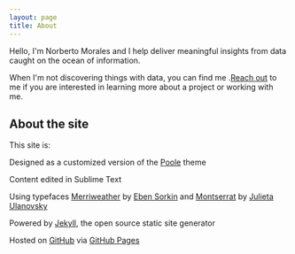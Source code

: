```yaml
---
layout: page
title: About
---
```


Hello, I'm Norberto Morales and I help deliver meaningful insights from data caught on the ocean of information. 

When I'm not discovering things with data, you can find me       .[Reach out](http://www.norbertormorales.com/contact/) to me if you are interested in learning more about a project or working with me.

## About the site

This site is:

Designed as a customized version of the [Poole](https://github.com/poole/poole) theme

Content edited in Sublime Text

Using typefaces [Merriweather](http://www.google.com/fonts/specimen/Merriweather) by [Eben Sorkin](https://ebensorkin.wordpress.com/) and [Montserrat](http://www.google.com/fonts/specimen/Montserrat) by [Julieta Ulanovsky](http://www.zkysky.com.ar/)

Powered by [Jekyll](http://jekyllrb.com/), the open source static site generator

Hosted on [GitHub](https://github.com/moralesn/moralesn.github.io) via [GitHub Pages](https://pages.github.com/)

 
